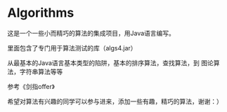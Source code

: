 # Algorithms

这是一个一些小而精巧的算法的集成项目，用Java语言编写。

里面包含了专门用于算法测试的库（algs4.jar）

从最基本的Java语言基本类型的陷阱，基本的排序算法，查找算法，到 图论算法，字符串算法等等

参考《剑指offer》

希望对算法有兴趣的同学可以参与进来，添加一些有趣，精巧的算法，谢谢：）

